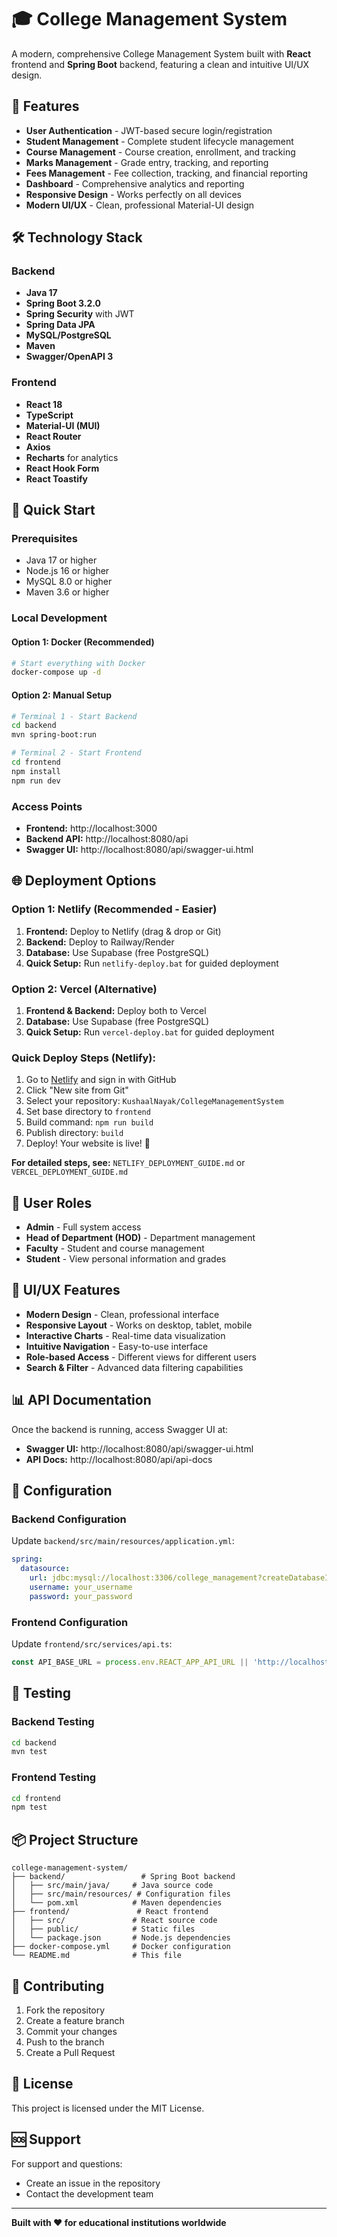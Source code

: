 # 🎓 College Management System

A modern, comprehensive College Management System built with **React** frontend and **Spring Boot** backend, featuring a clean and intuitive UI/UX design.

## 🚀 Features

- **User Authentication** - JWT-based secure login/registration
- **Student Management** - Complete student lifecycle management
- **Course Management** - Course creation, enrollment, and tracking
- **Marks Management** - Grade entry, tracking, and reporting
- **Fees Management** - Fee collection, tracking, and financial reporting
- **Dashboard** - Comprehensive analytics and reporting
- **Responsive Design** - Works perfectly on all devices
- **Modern UI/UX** - Clean, professional Material-UI design

## 🛠️ Technology Stack

### Backend
- **Java 17**
- **Spring Boot 3.2.0**
- **Spring Security** with JWT
- **Spring Data JPA**
- **MySQL/PostgreSQL**
- **Maven**
- **Swagger/OpenAPI 3**

### Frontend
- **React 18**
- **TypeScript**
- **Material-UI (MUI)**
- **React Router**
- **Axios**
- **Recharts** for analytics
- **React Hook Form**
- **React Toastify**

## 🚀 Quick Start

### Prerequisites
- Java 17 or higher
- Node.js 16 or higher
- MySQL 8.0 or higher
- Maven 3.6 or higher

### Local Development

#### Option 1: Docker (Recommended)
```bash
# Start everything with Docker
docker-compose up -d
```

#### Option 2: Manual Setup
```bash
# Terminal 1 - Start Backend
cd backend
mvn spring-boot:run

# Terminal 2 - Start Frontend
cd frontend
npm install
npm run dev
```

### Access Points
- **Frontend:** http://localhost:3000
- **Backend API:** http://localhost:8080/api
- **Swagger UI:** http://localhost:8080/api/swagger-ui.html

## 🌐 Deployment Options

### Option 1: Netlify (Recommended - Easier)
1. **Frontend:** Deploy to Netlify (drag & drop or Git)
2. **Backend:** Deploy to Railway/Render
3. **Database:** Use Supabase (free PostgreSQL)
4. **Quick Setup:** Run `netlify-deploy.bat` for guided deployment

### Option 2: Vercel (Alternative)
1. **Frontend & Backend:** Deploy both to Vercel
2. **Database:** Use Supabase (free PostgreSQL)
3. **Quick Setup:** Run `vercel-deploy.bat` for guided deployment

### Quick Deploy Steps (Netlify):
1. Go to [Netlify](https://netlify.com) and sign in with GitHub
2. Click "New site from Git"
3. Select your repository: `KushaalNayak/CollegeManagementSystem`
4. Set base directory to `frontend`
5. Build command: `npm run build`
6. Publish directory: `build`
7. Deploy! Your website is live! 🎉

**For detailed steps, see:** `NETLIFY_DEPLOYMENT_GUIDE.md` or `VERCEL_DEPLOYMENT_GUIDE.md`

## 📱 User Roles

- **Admin** - Full system access
- **Head of Department (HOD)** - Department management
- **Faculty** - Student and course management
- **Student** - View personal information and grades

## 🎨 UI/UX Features

- **Modern Design** - Clean, professional interface
- **Responsive Layout** - Works on desktop, tablet, mobile
- **Interactive Charts** - Real-time data visualization
- **Intuitive Navigation** - Easy-to-use interface
- **Role-based Access** - Different views for different users
- **Search & Filter** - Advanced data filtering capabilities

## 📊 API Documentation

Once the backend is running, access Swagger UI at:
- **Swagger UI:** http://localhost:8080/api/swagger-ui.html
- **API Docs:** http://localhost:8080/api/api-docs

## 🔧 Configuration

### Backend Configuration
Update `backend/src/main/resources/application.yml`:
```yaml
spring:
  datasource:
    url: jdbc:mysql://localhost:3306/college_management?createDatabaseIfNotExist=true&useSSL=false&serverTimezone=UTC
    username: your_username
    password: your_password
```

### Frontend Configuration
Update `frontend/src/services/api.ts`:
```typescript
const API_BASE_URL = process.env.REACT_APP_API_URL || 'http://localhost:8080/api';
```

## 🧪 Testing

### Backend Testing
```bash
cd backend
mvn test
```

### Frontend Testing
```bash
cd frontend
npm test
```

## 📦 Project Structure

```
college-management-system/
├── backend/                 # Spring Boot backend
│   ├── src/main/java/     # Java source code
│   ├── src/main/resources/ # Configuration files
│   └── pom.xml            # Maven dependencies
├── frontend/               # React frontend
│   ├── src/               # React source code
│   ├── public/            # Static files
│   └── package.json       # Node.js dependencies
├── docker-compose.yml     # Docker configuration
└── README.md              # This file
```

## 🤝 Contributing

1. Fork the repository
2. Create a feature branch
3. Commit your changes
4. Push to the branch
5. Create a Pull Request

## 📄 License

This project is licensed under the MIT License.

## 🆘 Support

For support and questions:
- Create an issue in the repository
- Contact the development team

---

**Built with ❤️ for educational institutions worldwide**